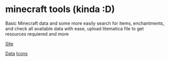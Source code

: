 # minecraft tools (kinda :D)

Basic Minecraft data and some more
easily search for items, enchantments, and check all available data with ease,
upload litematica file to get resources requiered and more

[Site](https://jolly-dune-0927df203.5.azurestaticapps.net)

[Data](https://github.com/PrismarineJS/minecraft-data)
[Icons](https://mc.nerothe.com)
